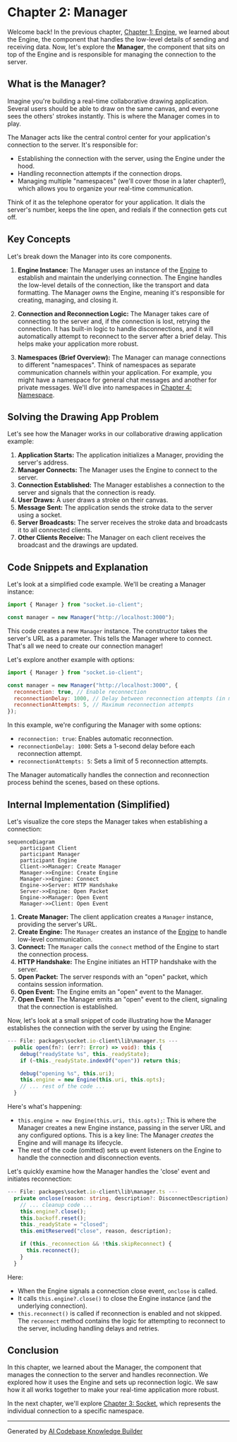 # Chapter 2: Manager

Welcome back! In the previous chapter, [Chapter 1: Engine](01_engine_.md), we learned about the Engine, the component that handles the low-level details of sending and receiving data. Now, let's explore the **Manager**, the component that sits on top of the Engine and is responsible for managing the connection to the server.

## What is the Manager?

Imagine you're building a real-time collaborative drawing application. Several users should be able to draw on the same canvas, and everyone sees the others' strokes instantly. This is where the Manager comes in to play.

The Manager acts like the central control center for your application's connection to the server. It's responsible for:

*   Establishing the connection with the server, using the Engine under the hood.
*   Handling reconnection attempts if the connection drops.
*   Managing multiple "namespaces" (we'll cover those in a later chapter!), which allows you to organize your real-time communication.

Think of it as the telephone operator for your application. It dials the server's number, keeps the line open, and redials if the connection gets cut off.

## Key Concepts

Let's break down the Manager into its core components.

1.  **Engine Instance:** The Manager uses an instance of the [Engine](01_engine_.md) to establish and maintain the underlying connection. The Engine handles the low-level details of the connection, like the transport and data formatting. The Manager *owns* the Engine, meaning it's responsible for creating, managing, and closing it.

2.  **Connection and Reconnection Logic:** The Manager takes care of connecting to the server and, if the connection is lost, retrying the connection. It has built-in logic to handle disconnections, and it will automatically attempt to reconnect to the server after a brief delay. This helps make your application more robust.

3.  **Namespaces (Brief Overview):** The Manager can manage connections to different "namespaces". Think of namespaces as separate communication channels within your application. For example, you might have a namespace for general chat messages and another for private messages. We'll dive into namespaces in [Chapter 4: Namespace](04_namespace_.md).

## Solving the Drawing App Problem

Let's see how the Manager works in our collaborative drawing application example:

1.  **Application Starts:** The application initializes a Manager, providing the server's address.
2.  **Manager Connects:** The Manager uses the Engine to connect to the server.
3.  **Connection Established:** The Manager establishes a connection to the server and signals that the connection is ready.
4.  **User Draws:** A user draws a stroke on their canvas.
5.  **Message Sent:** The application sends the stroke data to the server using a socket.
6.  **Server Broadcasts:** The server receives the stroke data and broadcasts it to all connected clients.
7.  **Other Clients Receive:** The Manager on each client receives the broadcast and the drawings are updated.

## Code Snippets and Explanation

Let's look at a simplified code example. We'll be creating a Manager instance:

```javascript
import { Manager } from "socket.io-client";

const manager = new Manager("http://localhost:3000");
```

This code creates a new `Manager` instance. The constructor takes the server's URL as a parameter.  This tells the Manager where to connect.  That's all we need to create our connection manager!

Let's explore another example with options:

```javascript
import { Manager } from "socket.io-client";

const manager = new Manager("http://localhost:3000", {
  reconnection: true, // Enable reconnection
  reconnectionDelay: 1000, // Delay between reconnection attempts (in milliseconds)
  reconnectionAttempts: 5, // Maximum reconnection attempts
});
```

In this example, we're configuring the Manager with some options:

*   `reconnection: true`: Enables automatic reconnection.
*   `reconnectionDelay: 1000`: Sets a 1-second delay before each reconnection attempt.
*   `reconnectionAttempts: 5`: Sets a limit of 5 reconnection attempts.

The Manager automatically handles the connection and reconnection process behind the scenes, based on these options.

## Internal Implementation (Simplified)

Let's visualize the core steps the Manager takes when establishing a connection:

```mermaid
sequenceDiagram
    participant Client
    participant Manager
    participant Engine
    Client->>Manager: Create Manager
    Manager->>Engine: Create Engine
    Manager->>Engine: Connect
    Engine->>Server: HTTP Handshake
    Server->>Engine: Open Packet
    Engine->>Manager: Open Event
    Manager->>Client: Open Event
```

1.  **Create Manager:** The client application creates a `Manager` instance, providing the server's URL.
2.  **Create Engine:** The `Manager` creates an instance of the [Engine](01_engine_.md) to handle low-level communication.
3.  **Connect:** The `Manager` calls the `connect` method of the Engine to start the connection process.
4.  **HTTP Handshake:** The Engine initiates an HTTP handshake with the server.
5.  **Open Packet:** The server responds with an "open" packet, which contains session information.
6.  **Open Event:** The Engine emits an "open" event to the Manager.
7.  **Open Event:** The Manager emits an "open" event to the client, signaling that the connection is established.

Now, let's look at a small snippet of code illustrating how the Manager establishes the connection with the server by using the Engine:

```typescript
--- File: packages\socket.io-client\lib\manager.ts ---
  public open(fn?: (err?: Error) => void): this {
    debug("readyState %s", this._readyState);
    if (~this._readyState.indexOf("open")) return this;

    debug("opening %s", this.uri);
    this.engine = new Engine(this.uri, this.opts);
    // ... rest of the code ...
  }
```

Here's what's happening:

*   `this.engine = new Engine(this.uri, this.opts);`: This is where the Manager creates a new Engine instance, passing in the server URL and any configured options. This is a key line: The Manager *creates* the Engine and will manage its lifecycle.
*   The rest of the code (omitted) sets up event listeners on the Engine to handle the connection and disconnection events.

Let's quickly examine how the Manager handles the 'close' event and initiates reconnection:

```typescript
--- File: packages\socket.io-client\lib\manager.ts ---
  private onclose(reason: string, description?: DisconnectDescription): void {
    // ... cleanup code ...
    this.engine?.close();
    this.backoff.reset();
    this._readyState = "closed";
    this.emitReserved("close", reason, description);

    if (this._reconnection && !this.skipReconnect) {
      this.reconnect();
    }
  }
```

Here:

*   When the Engine signals a connection close event, `onclose` is called.
*   It calls `this.engine?.close()` to close the Engine instance (and the underlying connection).
*   `this.reconnect()` is called if reconnection is enabled and not skipped. The `reconnect` method contains the logic for attempting to reconnect to the server, including handling delays and retries.

## Conclusion

In this chapter, we learned about the Manager, the component that manages the connection to the server and handles reconnection. We explored how it uses the Engine and sets up reconnection logic. We saw how it all works together to make your real-time application more robust.

In the next chapter, we'll explore [Chapter 3: Socket](03_socket_.md), which represents the individual connection to a specific namespace.


---

Generated by [AI Codebase Knowledge Builder](https://github.com/The-Pocket/Tutorial-Codebase-Knowledge)
